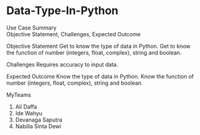 # Data-Type-In-Python
Use Case Summary  
Objective Statement, Challenges, Expected Outcome  

Objective Statement 
Get to know the type of data in Python. 
Get to know the function of number (integers, float, complex), string and boolean.  

Challenges 
Requires accuracy to input data.  

Expected Outcome 
Know the type of data in Python. 
Know the function of number (integers, float, complex), string and boolean.

MyTeams 
1. Ali Daffa </br>
2. Ide Wahyu </br>
3. Devanaga Saputra </br>
4. Nabilla Sinta Dewi </br>
